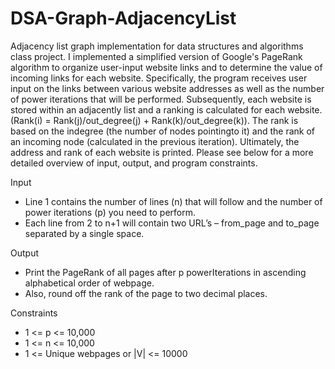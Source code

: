 # DSA-Graph-AdjacencyList
Adjacency list graph implementation for data structures and algorithms class project. I implemented a simplified version of Google's PageRank algorithm to organize user-input website links and to determine the value of incoming links for each website. Specifically, the program receives user input on the links between various website addresses as well as the number of power iterations that will be performed. Subsequently, each website is stored within an adjacently list and a ranking is calculated for each website. (Rank(i) = Rank(j)/out_degree(j) + Rank(k)/out_degree(k)). The rank is based on the indegree (the number of nodes pointingto it) and the rank of an incoming node (calculated in the previous iteration). Ultimately, the address and rank of each website is printed. Please see below for a more detailed overview of input, output, and program constraints.

Input 

- Line 1 contains the number of lines (n) that will follow and the number of power iterations (p) you need to perform.
- Each line from 2 to n+1 will contain two URL’s – from_page and to_page separated by a single space.

Output

- Print the PageRank of all pages after p powerIterations in ascending alphabetical order of webpage.
- Also, round off the rank of the page to two decimal places.

Constraints

- 1 <= p <= 10,000
- 1 <= n <= 10,000
- 1 <= Unique webpages or |V| <= 10000
